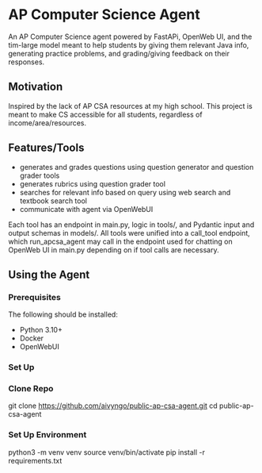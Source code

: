 # AP Computer Science Agent
An AP Computer Science agent powered by FastAPi, OpenWeb UI, and the tim-large model meant to help students by giving them relevant Java info, generating practice problems, and grading/giving feedback on their responses.

## Motivation
Inspired by the lack of AP CSA resources at my high school. This project is meant to make CS accessible for all students, regardless of income/area/resources.

## Features/Tools
- generates and grades questions using question generator and question grader tools
- generates rubrics using question grader tool
- searches for relevant info based on query using web search and textbook search tool
- communicate with agent via OpenWebUI

Each tool has an endpoint in main.py, logic in tools/, and Pydantic input and output schemas in models/. All tools were unified into a call_tool endpoint, which run_apcsa_agent may call in the endpoint used for chatting on OpenWeb UI in main.py depending on if tool calls are necessary.

## Using the Agent
### Prerequisites
The following should be installed:
- Python 3.10+
- Docker
- OpenWebUI
### Set Up
### Clone Repo
git clone https://github.com/aivyngo/public-ap-csa-agent.git
cd public-ap-csa-agent
### Set Up Environment
python3 -m venv venv
source venv/bin/activate
pip install -r requirements.txt
